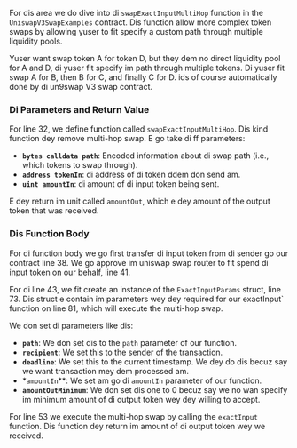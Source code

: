 For dis area we do dive into di `swapExactInputMultiHop` function in the `UniswapV3SwapExamples` contract. Dis function allow more complex token swaps by allowing yuser to fit specify a custom path through multiple liquidity pools.

Yuser want swap token A for token D, but they dem no direct liquidity pool for A and D, di yuser fit specify im path through multiple tokens. Di yuser fit swap A for B, then B for C, and finally C for D. ids of course automatically done by di un9swap V3 swap contract.

### Di Parameters and Return Value

For line 32, we define function called `swapExactInputMultiHop`. Dis kind function dey remove multi-hop swap. E go take di ff parameters:

- **`bytes calldata path`**: Encoded information about di swap path (i.e., which tokens to swap through).
- **`address tokenIn`**: di address of di token ddem don send am.
- **`uint amountIn`**: di amount of di input token being sent.

E dey return im unit called `amountOut`, which e dey amount of the output token that was received.

### Dis Function Body

For di function body we go first transfer di input token from di sender go our contract line 38.
We go approve im uniswap swap router to fit spend di input token on our behalf, line 41.

For di line 43, we fit create an instance of the `ExactInputParams` struct, line 73. Dis struct e contain im parameters wey dey required for our exactInput\` function on line 81, which will execute the multi-hop swap.

We don set di parameters like dis:

- **`path`**: We don set dis to the `path` parameter of our function.
- **`recipient`**: We set this to the sender of the transaction.
- **`deadline`**: We set this to the current timestamp. We dey do dis becuz say we want transaction mey dem processed am.
- \*`amountIn`\*\*: We set am go di `amountIn` parameter of our function.
- **`amountOutMinimum`**: We don set dis one to 0 becuz say we no wan specify im minimum amount of di output token wey dey willing to accept.

For line 53 we execute the multi-hop swap by calling the `exactInput` function. Dis function dey return im amount of di output token wey we received.